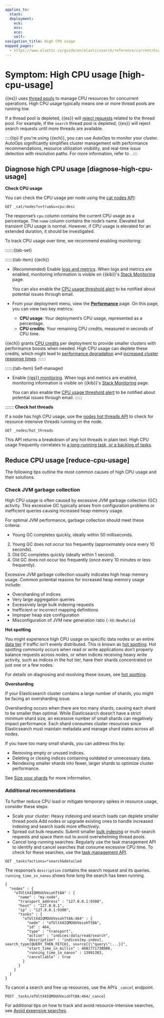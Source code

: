 ```yaml
---
applies_to:
  stack: 
  deployment:
    eck: 
    ess: 
    ece: 
    self: 
navigation_title: High CPU usage
mapped_pages:
  - https://www.elastic.co/guide/en/elasticsearch/reference/current/high-cpu-usage.html
---
```


# Symptom: High CPU usage [high-cpu-usage]

{{es}} uses [thread pools](elasticsearch://reference/elasticsearch/configuration-reference/thread-pool-settings.md) to manage CPU resources for concurrent operations. High CPU usage typically means one or more thread pools are running low.

If a thread pool is depleted, {{es}} will [reject requests](rejected-requests.md) related to the thread pool. For example, if the `search` thread pool is depleted, {{es}} will reject search requests until more threads are available.

::::{tip}
If you're using {{ech}}, you can use AutoOps to monitor your cluster. AutoOps significantly simplifies cluster management with performance recommendations, resource utilization visibility, and real-time issue detection with resolution paths. For more information, refer to [](/deploy-manage/monitor/autoops.md).
::::



## Diagnose high CPU usage [diagnose-high-cpu-usage]

**Check CPU usage**

You can check the CPU usage per node using the [cat nodes API](https://www.elastic.co/docs/api/doc/elasticsearch/operation/operation-cat-nodes):

```console
GET _cat/nodes?v=true&s=cpu:desc
```

The response’s `cpu` column contains the current CPU usage as a percentage. The `name` column contains the node’s name. Elevated but transient CPU usage is normal. However, if CPU usage is elevated for an extended duration, it should be investigated.

To track CPU usage over time, we recommend enabling monitoring:

:::::::{tab-set}

::::::{tab-item} {{ech}}
* (Recommended) Enable [logs and metrics](../../deploy-manage/monitor/stack-monitoring/ece-ech-stack-monitoring.md). When logs and metrics are enabled, monitoring information is visible on {{kib}}'s [Stack Monitoring](../../deploy-manage/monitor/monitoring-data/visualizing-monitoring-data.md) page.

    You can also enable the [CPU usage threshold alert](../../deploy-manage/monitor/monitoring-data/configure-stack-monitoring-alerts.md) to be notified about potential issues through email.

* From your deployment menu, view the [**Performance**](../../deploy-manage/monitor/access-performance-metrics-on-elastic-cloud.md) page. On this page, you can view two key metrics:

    * **CPU usage**: Your deployment’s CPU usage, represented as a percentage.
    * **CPU credits**: Your remaining CPU credits, measured in seconds of CPU time.


{{ech}} grants [CPU credits](/deploy-manage/deploy/elastic-cloud/ec-vcpu-boost-instance.md) per deployment to provide smaller clusters with performance boosts when needed. High CPU usage can deplete these credits, which might lead to [performance degradation](../monitoring/performance.md) and [increased cluster response times](../monitoring/cluster-response-time.md).
::::::

::::::{tab-item} Self-managed
* Enable [{{es}} monitoring](../../deploy-manage/monitor/stack-monitoring.md). When logs and metrics are enabled, monitoring information is visible on {{kib}}'s [Stack Monitoring](../../deploy-manage/monitor/monitoring-data/visualizing-monitoring-data.md) page.

    You can also enable the [CPU usage threshold alert](../../deploy-manage/monitor/monitoring-data/configure-stack-monitoring-alerts.md) to be notified about potential issues through email.
::::::

:::::::
**Check hot threads**

If a node has high CPU usage, use the [nodes hot threads API](https://www.elastic.co/docs/api/doc/elasticsearch/operation/operation-nodes-hot-threads) to check for resource-intensive threads running on the node.

```console
GET _nodes/hot_threads
```

This API returns a breakdown of any hot threads in plain text. High CPU usage frequently correlates to [a long-running task, or a backlog of tasks](task-queue-backlog.md).


## Reduce CPU usage [reduce-cpu-usage]

The following tips outline the most common causes of high CPU usage and their solutions.

### Check JVM garbage collection

High CPU usage is often caused by excessive JVM garbage collection (GC) activity. This excessive GC typically arises from configuration problems or inefficient queries causing increased heap memory usage.

For optimal JVM performance, garbage collection should meet these criteria:

* Young GC completes quickly, ideally within 50 milliseconds.
2. Young GC does not occur too frequently (approximately once every 10 seconds).
3. Old GC completes quickly (ideally within 1 second).
4. Old GC does not occur too frequently (once every 10 minutes or less frequently).

Excessive JVM garbage collection usually indicates high heap memory usage. Common potential reasons for increased heap memory usage include:

* Oversharding of indices
* Very large aggregation queries
* Excessively large bulk indexing requests
* Inefficient or incorrect mapping definitions
* Improper heap size configuration
* Misconfiguration of JVM new generation ratio (`-XX:NewRatio`)

**Hot spotting**

You might experience high CPU usage on specific data nodes or an entire [data tier](/manage-data/lifecycle/data-tiers.md) if traffic isn’t evenly distributed. This is known as [hot spotting](hotspotting.md). Hot spotting commonly occurs when read or write applications don’t properly balance requests across nodes, or when indices receiving heavy write activity, such as indices in the hot tier, have their shards concentrated on just one or a few nodes.

For details on diagnosing and resolving these issues, see [hot spotting](hotspotting.md).

**Oversharding**

If your Elasticsearch cluster contains a large number of shards, you might be facing an oversharding issue.

Oversharding occurs when there are too many shards, causing each shard to be smaller than optimal. While Elasticsearch doesn’t have a strict minimum shard size, an excessive number of small shards can negatively impact performance. Each shard consumes cluster resources since Elasticsearch must maintain metadata and manage shard states across all nodes.

If you have too many small shards, you can address this by:

* Removing empty or unused indices.
* Deleting or closing indices containing outdated or unnecessary data.
* Reindexing smaller shards into fewer, larger shards to optimize cluster performance.

See [Size your shards](/deploy-manage/production-guidance/optimize-performance/size-shards.md) for more information.

### Additional recommendations

To further reduce CPU load or mitigate temporary spikes in resource usage, consider these steps:

* Scale your cluster: Heavy indexing and search loads can deplete smaller thread pools.Add nodes or upgrade existing ones to handle increased indexing and search loads more effectively.
* Spread out bulk requests: Submit smaller [bulk indexing](https://www.elastic.co/docs/api/doc/elasticsearch/operation/operation-bulk-1) or multi-search requests and space them out to avoid overwhelming thread pools.
* Cancel long-running searches: Regularly use the task management API to identify and cancel searches that consume excessive CPU time. To check
for these searches, use the [task management API](https://www.elastic.co/docs/api/doc/elasticsearch/operation/operation-tasks-list).

```console
GET _tasks?actions=*search&detailed
```

The response’s `description` contains the search request and its queries. `running_time_in_nanos` shows how long the search has been running.

```console-result
{
  "nodes" : {
    "oTUltX4IQMOUUVeiohTt8A" : {
      "name" : "my-node",
      "transport_address" : "127.0.0.1:9300",
      "host" : "127.0.0.1",
      "ip" : "127.0.0.1:9300",
      "tasks" : {
        "oTUltX4IQMOUUVeiohTt8A:464" : {
          "node" : "oTUltX4IQMOUUVeiohTt8A",
          "id" : 464,
          "type" : "transport",
          "action" : "indices:data/read/search",
          "description" : "indices[my-index], search_type[QUERY_THEN_FETCH], source[{\"query\":...}]",
          "start_time_in_millis" : 4081771730000,
          "running_time_in_nanos" : 13991383,
          "cancellable" : true
        }
      }
    }
  }
}
```

To cancel a search and free up resources, use the API’s `_cancel` endpoint.

```console
POST _tasks/oTUltX4IQMOUUVeiohTt8A:464/_cancel
```

For additional tips on how to track and avoid resource-intensive searches, see [Avoid expensive searches](high-jvm-memory-pressure.md#avoid-expensive-searches).
